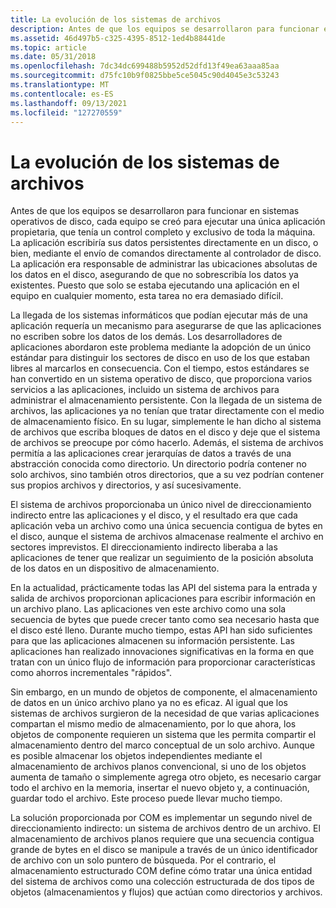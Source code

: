 ```yaml
---
title: La evolución de los sistemas de archivos
description: Antes de que los equipos se desarrollaron para funcionar en sistemas operativos de disco, cada equipo se creó para ejecutar una única aplicación propietaria, que tenía un control completo y exclusivo de toda la máquina.
ms.assetid: 46d497b5-c325-4395-8512-1ed4b88441de
ms.topic: article
ms.date: 05/31/2018
ms.openlocfilehash: 7dc34dc699488b5952d52dfd13f49ea63aaa85aa
ms.sourcegitcommit: d75fc10b9f0825bbe5ce5045c90d4045e3c53243
ms.translationtype: MT
ms.contentlocale: es-ES
ms.lasthandoff: 09/13/2021
ms.locfileid: "127270559"
---
```

# <a name="the-evolution-of-file-systems"></a>La evolución de los sistemas de archivos

Antes de que los equipos se desarrollaron para funcionar en sistemas operativos de disco, cada equipo se creó para ejecutar una única aplicación propietaria, que tenía un control completo y exclusivo de toda la máquina. La aplicación escribiría sus datos persistentes directamente en un disco, o bien, mediante el envío de comandos directamente al controlador de disco. La aplicación era responsable de administrar las ubicaciones absolutas de los datos en el disco, asegurando de que no sobrescribía los datos ya existentes. Puesto que solo se estaba ejecutando una aplicación en el equipo en cualquier momento, esta tarea no era demasiado difícil.

La llegada de los sistemas informáticos que podían ejecutar más de una aplicación requería un mecanismo para asegurarse de que las aplicaciones no escriben sobre los datos de los demás. Los desarrolladores de aplicaciones abordaron este problema mediante la adopción de un único estándar para distinguir los sectores de disco en uso de los que estaban libres al marcarlos en consecuencia. Con el tiempo, estos estándares se han convertido en un sistema operativo de disco, que proporciona varios servicios a las aplicaciones, incluido un sistema de archivos para administrar el almacenamiento persistente. Con la llegada de un sistema de archivos, las aplicaciones ya no tenían que tratar directamente con el medio de almacenamiento físico. En su lugar, simplemente le han dicho al sistema de archivos que escriba bloques de datos en el disco y deje que el sistema de archivos se preocupe por cómo hacerlo. Además, el sistema de archivos permitía a las aplicaciones crear jerarquías de datos a través de una abstracción conocida como directorio. Un directorio podría contener no solo archivos, sino también otros directorios, que a su vez podrían contener sus propios archivos y directorios, y así sucesivamente.

El sistema de archivos proporcionaba un único nivel de direccionamiento indirecto entre las aplicaciones y el disco, y el resultado era que cada aplicación veba un archivo como una única secuencia contigua de bytes en el disco, aunque el sistema de archivos almacenase realmente el archivo en sectores imprevistos. El direccionamiento indirecto liberaba a las aplicaciones de tener que realizar un seguimiento de la posición absoluta de los datos en un dispositivo de almacenamiento.

En la actualidad, prácticamente todas las API del sistema para la entrada y salida de archivos proporcionan aplicaciones para escribir información en un archivo plano. Las aplicaciones ven este archivo como una sola secuencia de bytes que puede crecer tanto como sea necesario hasta que el disco esté lleno. Durante mucho tiempo, estas API han sido suficientes para que las aplicaciones almacenen su información persistente. Las aplicaciones han realizado innovaciones significativas en la forma en que tratan con un único flujo de información para proporcionar características como ahorros incrementales "rápidos".

Sin embargo, en un mundo de objetos de componente, el almacenamiento de datos en un único archivo plano ya no es eficaz. Al igual que los sistemas de archivos surgieron de la necesidad de que varias aplicaciones compartan el mismo medio de almacenamiento, por lo que ahora, los objetos de componente requieren un sistema que les permita compartir el almacenamiento dentro del marco conceptual de un solo archivo. Aunque es posible almacenar los objetos independientes mediante el almacenamiento de archivos planos convencional, si uno de los objetos aumenta de tamaño o simplemente agrega otro objeto, es necesario cargar todo el archivo en la memoria, insertar el nuevo objeto y, a continuación, guardar todo el archivo. Este proceso puede llevar mucho tiempo.

La solución proporcionada por COM es implementar un segundo nivel de direccionamiento indirecto: un sistema de archivos dentro de un archivo. El almacenamiento de archivos planos requiere que una secuencia contigua grande de bytes en el disco se manipule a través de un único identificador de archivo con un solo puntero de búsqueda. Por el contrario, el almacenamiento estructurado COM define cómo tratar una única entidad del sistema de archivos como una colección estructurada de dos tipos de objetos (almacenamientos y flujos) que actúan como directorios y archivos.

 

 




